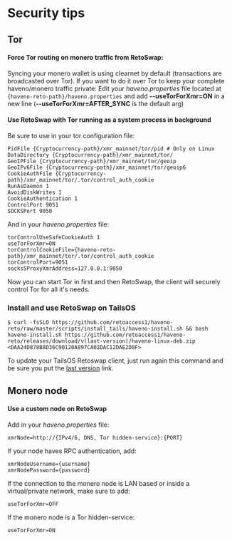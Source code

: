 # Security tips

## Tor

#### Force Tor routing on monero traffic from RetoSwap:
Syncing your monero wallet is using clearnet by default (transactions are broadcasted over Tor). If you want to do it over Tor to keep your complete haveno/monero traffic private:
Edit your *haveno.properties* file located at `{haveno-reto-path}/haveno.properties` and add
**--useTorForXmr=ON** in a new line (**--useTorForXmr=AFTER_SYNC** is the default arg)

#### Use RetoSwap with Tor running as a system process in background

Be sure to use in your tor configuration file:

```
PidFile {Cryptocurrency-path}/xmr_mainnet/tor/pid # Only on Linux
DataDirectory {Cryptocurrency-path}/xmr_mainnet/tor/
GeoIPFile {Cryptocurrency-path}/xmr_mainnet/tor/geoip
GeoIPv6File {Cryptocurrency-path}/xmr_mainnet/tor/geoip6
CookieAuthFile {Cryptocurrency-path}/xmr_mainnet/tor/.tor/control_auth_cookie
RunAsDaemon 1
AvoidDiskWrites 1
CookieAuthentication 1
ControlPort 9051
SOCKSPort 9050
```

And in your *haveno.properties* file:

```
torControlUseSafeCookieAuth 1
useTorForXmr=ON
torControlCookieFile={haveno-reto-path}/xmr_mainnet/tor/.tor/control_auth_cookie
torControlPort=9051
socks5ProxyXmrAddress=127.0.0.1:9050
```

Now you can start Tor in first and then RetoSwap, the client will securely control Tor for all it's needs.

### Install and use RetoSwap on TailsOS
```
$ curl -fsSLO https://github.com/retoaccess1/haveno-reto/raw/master/scripts/install_tails/haveno-install.sh && bash haveno-install.sh https://github.com/retoaccess1/haveno-reto/releases/download/v(last-version)/haveno-linux-deb.zip <DAA24D878B8D36C90120A897CA02DAC12DAE2D0F>
```
To update your TailsOS Retoswap client, just run again this command and be sure you put the [last version](https://github.com/retoaccess1/haveno-reto/releases/latest) link.

## Monero node

#### Use a custom node on RetoSwap

Add in your *haveno.properties* file:
```
xmrNode=http://{IPv4/6, DNS, Tor hidden-service}:{PORT}
```
If your node haves RPC authentication, add:
```
xmrNodeUsername={username}
xmrNodePassword={password}
```
If the connection to the monero node is LAN based or inside a virtual/private network, make sure to add:
```
useTorForXmr=OFF
```
If the monero node is a Tor hidden-service:
```
useTorForXmr=ON
```
